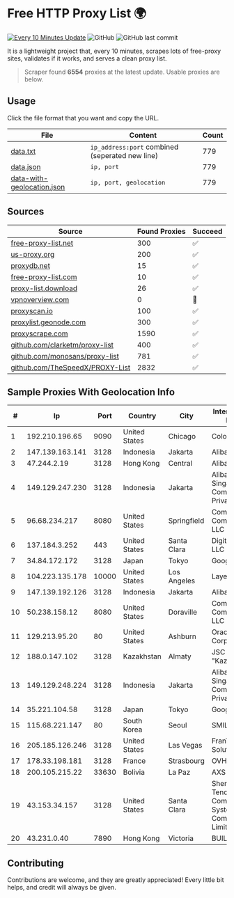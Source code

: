 
# Free HTTP Proxy List 🌍

[![Every 10 Minutes Update](https://github.com/mertguvencli/http-proxy-list/actions/workflows/main.yml/badge.svg?branch=main)](https://github.com/mertguvencli/http-proxy-list/actions/workflows/main.yml)
![GitHub](https://img.shields.io/github/license/mertguvencli/http-proxy-list)
![GitHub last commit](https://img.shields.io/github/last-commit/mertguvencli/http-proxy-list)

It is a lightweight project that, every 10 minutes, scrapes lots of free-proxy sites, validates if it works, and serves a clean proxy list.


> Scraper found **6554** proxies at the latest update. Usable proxies are below.

## Usage

Click the file format that you want and copy the URL.


|File|Content|Count|
|----|-------|-----|
|[data.txt](https://raw.githubusercontent.com/mertguvencli/http-proxy-list/main/proxy-list/data.txt)|`ip_address:port` combined (seperated new line)|779|
|[data.json](https://raw.githubusercontent.com/mertguvencli/http-proxy-list/main/proxy-list/data.json)|`ip, port`|779|
|[data-with-geolocation.json](https://raw.githubusercontent.com/mertguvencli/http-proxy-list/main/proxy-list/data-with-geolocation.json)|`ip, port, geolocation`|779|

## Sources

|Source|Found Proxies|Succeed|
|------|-------------|-------|
|[free-proxy-list.net](https://free-proxy-list.net)|300|✅|
|[us-proxy.org](https://www.us-proxy.org)|200|✅|
|[proxydb.net](http://proxydb.net)|15|✅|
|[free-proxy-list.com](https://free-proxy-list.com/?page=&port=&type%5B%5D=http&type%5B%5D=https&up_time=0&search=Search)|10|✅|
|[proxy-list.download](https://www.proxy-list.download/HTTP)|26|✅|
|[vpnoverview.com](https://vpnoverview.com/privacy/anonymous-browsing/free-proxy-servers)|0|🚫|
|[proxyscan.io](https://www.proxyscan.io)|100|✅|
|[proxylist.geonode.com](https://proxylist.geonode.com/api/proxy-list?limit=300&page=1&sort_by=lastChecked&sort_type=desc&protocols=http,https)|300|✅|
|[proxyscrape.com](https://api.proxyscrape.com/v2/?request=displayproxies&protocol=http&timeout=10000&country=all&ssl=all&anonymity=all)|1590|✅|
|[github.com/clarketm/proxy-list](https://raw.githubusercontent.com/clarketm/proxy-list/master/proxy-list-raw.txt)|400|✅|
|[github.com/monosans/proxy-list](https://raw.githubusercontent.com/monosans/proxy-list/main/proxies/http.txt)|781|✅|
|[github.com/TheSpeedX/PROXY-List](https://raw.githubusercontent.com/TheSpeedX/PROXY-List/master/http.txt)|2832|✅|


## Sample Proxies With Geolocation Info

|#|Ip|Port|Country|City|Internet Service Provider|
|-|--|----|-------|----|-------------------------|
|1|192.210.196.65|9090|United States|Chicago|ColoCrossing|
|2|147.139.163.141|3128|Indonesia|Jakarta|Alibaba.com LLC|
|3|47.244.2.19|3128|Hong Kong|Central|Alibaba.com LLC|
|4|149.129.247.230|3128|Indonesia|Jakarta|Alibaba.com Singapore E-Commerce Private Limited|
|5|96.68.234.217|8080|United States|Springfield|Comcast Cable Communications, LLC|
|6|137.184.3.252|443|United States|Santa Clara|DigitalOcean, LLC|
|7|34.84.172.172|3128|Japan|Tokyo|Google LLC|
|8|104.223.135.178|10000|United States|Los Angeles|LayerHost|
|9|147.139.192.126|3128|Indonesia|Jakarta|Alibaba.com LLC|
|10|50.238.158.12|8080|United States|Doraville|Comcast Cable Communications, LLC|
|11|129.213.95.20|80|United States|Ashburn|Oracle Corporation|
|12|188.0.147.102|3128|Kazakhstan|Almaty|JSC "KazTransCom"|
|13|149.129.248.224|3128|Indonesia|Jakarta|Alibaba.com Singapore E-Commerce Private Limited|
|14|35.221.104.58|3128|Japan|Tokyo|Google LLC|
|15|115.68.221.147|80|South Korea|Seoul|SMILESERV|
|16|205.185.126.246|3128|United States|Las Vegas|FranTech Solutions|
|17|178.33.198.181|3128|France|Strasbourg|OVH SAS|
|18|200.105.215.22|33630|Bolivia|La Paz|AXS Bolivia S. A.|
|19|43.153.34.157|3128|United States|Santa Clara|Shenzhen Tencent Computer Systems Company Limited|
|20|43.231.0.40|7890|Hong Kong|Victoria|BUILDCLOUD|



## Contributing

Contributions are welcome, and they are greatly appreciated! Every
little bit helps, and credit will always be given.

